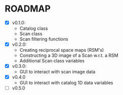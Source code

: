 # ROADMAP

- [x] v0.1.0: 
    - Catalog class
    - Scan class
    - Scan filtering functions
- [x] v0.2.0: 
    - Creating reciprocal space maps (RSM's)
    - Constructing a 3D image of a Scan w.r.t. a RSM
    - Additional Scan class variables
- [X] v0.3.0:
    - GUI to interact with scan image data
- [X] v0.4.0
    - GUI to interact with catalog 1D data variables
- [ ] v0.5.0
